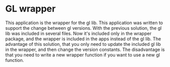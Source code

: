 # GL wrapper

This application is the wrapper for the gl lib. This application was written to support the change between gl versions. With the previous solution, the gl lib was included in several files. Now it's included only in the wrapper package, and the wrapper is included in the apps instead of the gl lib.
The advantage of this solution, that you only need to update the included gl lib in the wrapper, and then change the version constants.
The disadvantage is that you need to write a new wrapper function if you want to use a new gl function.

